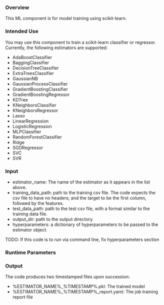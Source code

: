 ### Overview
This ML component is for model training using scikit-learn.

### Intended Use
You may use this component to train a scikit-learn classifier or regressor. Currently, the following estimators are supported:

* AdaBoostClassifier
* BaggingClassifier
* DecisionTreeClassifier
* ExtraTreesClassifier
* GaussianNB
* GaussianProcessClassifier
* GradientBoostingClassifier
* GradientBoostingRegressor
* KDTree
* KNeighborsClassifier
* KNeighborsRegressor
* Lasso
* LinearRegression
* LogisticRegression
* MLPClassifier
* RandomForestClassifier
* Ridge
* SGDRegressor
* SVC
* SVR

### Input
* estimator_name: The name of the estimator as it appears in the list above.
* training_data_path: path to the training csv file. The code expects the csv file to have no headers; and the target to be the first column, followed by the features.
* test_data_path: path to the test csv file, with a format similar to the training data file.
* output_dir: path to the output directory.
* hyperparameters: a dictionary of hyperparameters to be passed to the estimator object.

TODO: If this code is to run via command line, fix hyperparameters section

###  Runtime Parameters


### Output
The code produces two timestamped files upon succession:
* %ESTIMATOR_NAME%_%TIMESTAMP%.pkl: The trained model
* %ESTIMATOR_NAME%_%TIMESTAMP%_report.yaml: The job training report file

